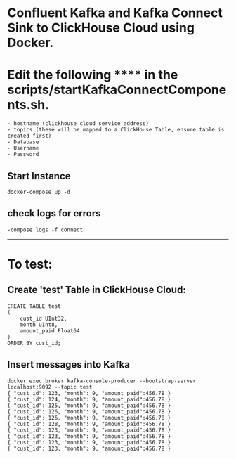 # Confluent Kafka and Kafka Connect Sink to ClickHouse Cloud using Docker.

# Edit the following **** in the scripts/startKafkaConnectComponents.sh.
```
- hostname (clickhouse cloud service address)
- topics (these will be mapped to a ClickHouse Table, ensure table is created first)
- Database
- Username
- Password
```

## Start Instance
```
docker-compose up -d
```

## check logs for errors
```
-compose logs -f connect
```

-----------------------------------------------------------------------
# To test:

## Create 'test' Table in ClickHouse Cloud:
```
CREATE TABLE test
(
    cust_id UInt32,
    month UInt8,
    amount_paid Float64
)
ORDER BY cust_id;
```
## Insert messages into Kafka
```
docker exec broker kafka-console-producer --bootstrap-server localhost:9092 --topic test
{ "cust_id": 123, "month": 9, "amount_paid":456.78 }
{ "cust_id": 124, "month": 9, "amount_paid":456.78 }
{ "cust_id": 125, "month": 9, "amount_paid":456.78 }
{ "cust_id": 126, "month": 9, "amount_paid":456.78 }
{ "cust_id": 126, "month": 9, "amount_paid":456.78 }
{ "cust_id": 128, "month": 9, "amount_paid":456.78 }
{ "cust_id": 123, "month": 9, "amount_paid":456.78 }
{ "cust_id": 123, "month": 9, "amount_paid":456.78 }
{ "cust_id": 123, "month": 9, "amount_paid":456.78 }
{ "cust_id": 123, "month": 9, "amount_paid":456.78 }
```
